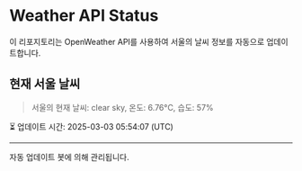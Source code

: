 
# Weather API Status

이 리포지토리는 OpenWeather API를 사용하여 서울의 날씨 정보를 자동으로 업데이트합니다.

## 현재 서울 날씨
> 서울의 현재 날씨: clear sky, 온도: 6.76°C, 습도: 57%

⏳ 업데이트 시간: 2025-03-03 05:54:07 (UTC)

---
자동 업데이트 봇에 의해 관리됩니다.
